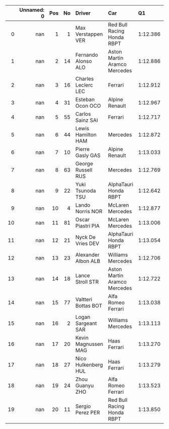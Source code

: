 |    |   Unnamed: 0 |   Pos |   No | Driver                | Car                          | Q1       | Q2       | Q3       |   Laps |   Unnamed: 9 |
|---:|-------------:|------:|-----:|:----------------------|:-----------------------------|:---------|:---------|:---------|-------:|-------------:|
|  0 |          nan |     1 |    1 | Max  Verstappen  VER  | Red Bull Racing Honda RBPT   | 1:12.386 | 1:11.908 | 1:11.365 |     30 |          nan |
|  1 |          nan |     2 |   14 | Fernando  Alonso  ALO | Aston Martin Aramco Mercedes | 1:12.886 | 1:12.107 | 1:11.449 |     25 |          nan |
|  2 |          nan |     3 |   16 | Charles  Leclerc  LEC | Ferrari                      | 1:12.912 | 1:12.103 | 1:11.471 |     26 |          nan |
|  3 |          nan |     4 |   31 | Esteban  Ocon  OCO    | Alpine Renault               | 1:12.967 | 1:12.248 | 1:11.553 |     26 |          nan |
|  4 |          nan |     5 |   55 | Carlos  Sainz  SAI    | Ferrari                      | 1:12.717 | 1:12.210 | 1:11.630 |     28 |          nan |
|  5 |          nan |     6 |   44 | Lewis  Hamilton  HAM  | Mercedes                     | 1:12.872 | 1:12.156 | 1:11.725 |     30 |          nan |
|  6 |          nan |     7 |   10 | Pierre  Gasly  GAS    | Alpine Renault               | 1:13.033 | 1:12.169 | 1:11.933 |     25 |          nan |
|  7 |          nan |     8 |   63 | George  Russell  RUS  | Mercedes                     | 1:12.769 | 1:12.151 | 1:11.964 |     29 |          nan |
|  8 |          nan |     9 |   22 | Yuki  Tsunoda  TSU    | AlphaTauri Honda RBPT        | 1:12.642 | 1:12.249 | 1:12.082 |     29 |          nan |
|  9 |          nan |    10 |    4 | Lando  Norris  NOR    | McLaren Mercedes             | 1:12.877 | 1:12.377 | 1:12.254 |     23 |          nan |
| 10 |          nan |    11 |   81 | Oscar  Piastri  PIA   | McLaren Mercedes             | 1:13.006 | 1:12.395 | nan      |     22 |          nan |
| 11 |          nan |    12 |   21 | Nyck  De Vries  DEV   | AlphaTauri Honda RBPT        | 1:13.054 | 1:12.428 | nan      |     20 |          nan |
| 12 |          nan |    13 |   23 | Alexander  Albon  ALB | Williams Mercedes            | 1:12.706 | 1:12.527 | nan      |     19 |          nan |
| 13 |          nan |    14 |   18 | Lance  Stroll  STR    | Aston Martin Aramco Mercedes | 1:12.722 | 1:12.623 | nan      |     19 |          nan |
| 14 |          nan |    15 |   77 | Valtteri  Bottas  BOT | Alfa Romeo Ferrari           | 1:13.038 | 1:12.625 | nan      |     22 |          nan |
| 15 |          nan |    16 |    2 | Logan  Sargeant  SAR  | Williams Mercedes            | 1:13.113 | nan      | nan      |     13 |          nan |
| 16 |          nan |    17 |   20 | Kevin  Magnussen  MAG | Haas Ferrari                 | 1:13.270 | nan      | nan      |      9 |          nan |
| 17 |          nan |    18 |   27 | Nico  Hulkenberg  HUL | Haas Ferrari                 | 1:13.279 | nan      | nan      |      8 |          nan |
| 18 |          nan |    19 |   24 | Zhou  Guanyu  ZHO     | Alfa Romeo Ferrari           | 1:13.523 | nan      | nan      |     13 |          nan |
| 19 |          nan |    20 |   11 | Sergio  Perez  PER    | Red Bull Racing Honda RBPT   | 1:13.850 | nan      | nan      |      4 |          nan |